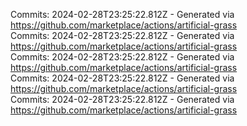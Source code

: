 Commits: 2024-02-28T23:25:22.812Z - Generated via https://github.com/marketplace/actions/artificial-grass
<br>
Commits: 2024-02-28T23:25:22.812Z - Generated via https://github.com/marketplace/actions/artificial-grass
<br>
Commits: 2024-02-28T23:25:22.812Z - Generated via https://github.com/marketplace/actions/artificial-grass
<br>
Commits: 2024-02-28T23:25:22.812Z - Generated via https://github.com/marketplace/actions/artificial-grass
<br>
Commits: 2024-02-28T23:25:22.812Z - Generated via https://github.com/marketplace/actions/artificial-grass
<br>
